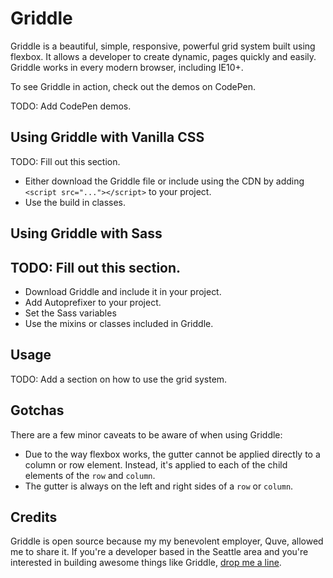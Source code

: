 # Griddle

Griddle is a beautiful, simple, responsive, powerful grid system built using flexbox. It allows a developer to create dynamic, pages quickly and easily. Griddle works in every modern browser, including IE10+.

To see Griddle in action, check out the demos on CodePen.

TODO: Add CodePen demos.

## Using Griddle with Vanilla CSS

TODO: Fill out this section.

* Either download the Griddle file or include using the CDN by adding `<script src="..."></script>` to your project.
* Use the build in classes.

## Using Griddle with Sass

## TODO: Fill out this section.

* Download Griddle and include it in your project.
* Add Autoprefixer to your project.
* Set the Sass variables
* Use the mixins or classes included in Griddle.

## Usage

TODO: Add a section on how to use the grid system.

## Gotchas

There are a few minor caveats to be aware of when using Griddle:

* Due to the way flexbox works, the gutter cannot be applied directly to a column or row element.
Instead, it's applied to each of the child elements of the `row` and `column`.
* The gutter is always on the left and right sides of a `row` or `column`.

## Credits

Griddle is open source because my my benevolent employer, Quve, allowed me to share it. If you're a developer based in the Seattle area and you're interested in building awesome things like Griddle, [drop me a line](mailto:landon@quve.com).